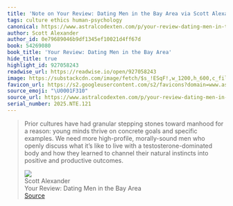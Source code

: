 ```yaml
---
title: 'Note on Your Review: Dating Men in the Bay Area via Scott Alexander'
tags: culture ethics human-psychology
canonical: https://www.astralcodexten.com/p/your-review-dating-men-in-the-bay?utm_source=post-email-title&publication_id=89120&post_id=167094307&utm_campaign=email-post-title&isFreemail=true&r=1yfu1j&triedRedirect=true&utm_medium=email
author: Scott Alexander
author_id: 0e79689046b9df1345ef10021d4ff67d
book: 54269080
book_title: 'Your Review: Dating Men in the Bay Area'
hide_title: true
highlight_id: 927058243
readwise_url: https://readwise.io/open/927058243
image: https://substackcdn.com/image/fetch/$s_!ESqF!,w_1200,h_600,c_fill,f_jpg,q_auto:good,fl_progressive:steep,g_auto/https%3A%2F%2Fsubstack-post-media.s3.amazonaws.com%2Fpublic%2Fimages%2F598d05dc-2de3-4447-b025-1d9b90e4ac7e_372x248.png
favicon_url: https://s2.googleusercontent.com/s2/favicons?domain=www.astralcodexten.com
source_emoji: "\U0001F310"
source_url: https://www.astralcodexten.com/p/your-review-dating-men-in-the-bay?utm_source=post-email-title&publication_id=89120&post_id=167094307&utm_campaign=email-post-title&isFreemail=true&r=1yfu1j&triedRedirect=true&utm_medium=email#:~:text=Prior%20cultures%20have,and%20productive%20outcomes.
serial_number: 2025.NTE.121
---
```

> Prior cultures have had granular stepping stones toward manhood for a reason: young minds thrive on concrete goals and specific examples. We need more high-profile, morally-sound men who openly discuss what it’s like to live with a testosterone-dominated body and how they learned to channel their natural instincts into positive and productive outcomes.
> <div class="quoteback-footer"><div class="quoteback-avatar"><img class="mini-favicon" src="https://s2.googleusercontent.com/s2/favicons?domain=www.astralcodexten.com"></div><div class="quoteback-metadata"><div class="metadata-inner"><span style="display:none">FROM:</span><div aria-label="Scott Alexander" class="quoteback-author"> Scott Alexander</div><div aria-label="Your Review: Dating Men in the Bay Area" class="quoteback-title"> Your Review: Dating Men in the Bay Area</div></div></div><div class="quoteback-backlink"><a target="_blank" aria-label="go to the full text of this quotation" rel="noopener" href="https://www.astralcodexten.com/p/your-review-dating-men-in-the-bay?utm_source=post-email-title&publication_id=89120&post_id=167094307&utm_campaign=email-post-title&isFreemail=true&r=1yfu1j&triedRedirect=true&utm_medium=email#:~:text=Prior%20cultures%20have,and%20productive%20outcomes." class="quoteback-arrow"> Source</a></div></div>